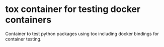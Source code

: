 # tox container for testing docker containers

Container to test python packages using tox including docker bindings for container testing.

